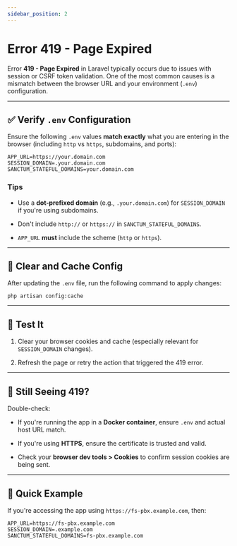 ```yaml
---
sidebar_position: 2
---
```


# Error 419 - Page Expired

Error **419 - Page Expired** in Laravel typically occurs due to issues with session or CSRF token validation. One of the most common causes is a mismatch between the browser URL and your environment (`.env`) configuration.

* * * * *

✅ Verify `.env` Configuration
-----------------------------

Ensure the following `.env` values **match exactly** what you are entering in the browser (including `http` vs `https`, subdomains, and ports):

```
APP_URL=https://your.domain.com
SESSION_DOMAIN=.your.domain.com
SANCTUM_STATEFUL_DOMAINS=your.domain.com

```

### Tips

-   Use a **dot-prefixed domain** (e.g., `.your.domain.com`) for `SESSION_DOMAIN` if you're using subdomains.

-   Don't include `http://` or `https://` in `SANCTUM_STATEFUL_DOMAINS`.

-   `APP_URL` **must** include the scheme (`http` or `https`).

* * * * *

🧼 Clear and Cache Config
-------------------------

After updating the `.env` file, run the following command to apply changes:

```
php artisan config:cache

```

* * * * *

🧪 Test It
----------

1.  Clear your browser cookies and cache (especially relevant for `SESSION_DOMAIN` changes).

2.  Refresh the page or retry the action that triggered the 419 error.

* * * * *

🛑 Still Seeing 419?
--------------------

Double-check:

-   If you're running the app in a **Docker container**, ensure `.env` and actual host URL match.

-   If you're using **HTTPS**, ensure the certificate is trusted and valid.

-   Check your **browser dev tools > Cookies** to confirm session cookies are being sent.

* * * * *

📌 Quick Example
----------------

If you're accessing the app using `https://fs-pbx.example.com`, then:

```
APP_URL=https://fs-pbx.example.com
SESSION_DOMAIN=.example.com
SANCTUM_STATEFUL_DOMAINS=fs-pbx.example.com

```


